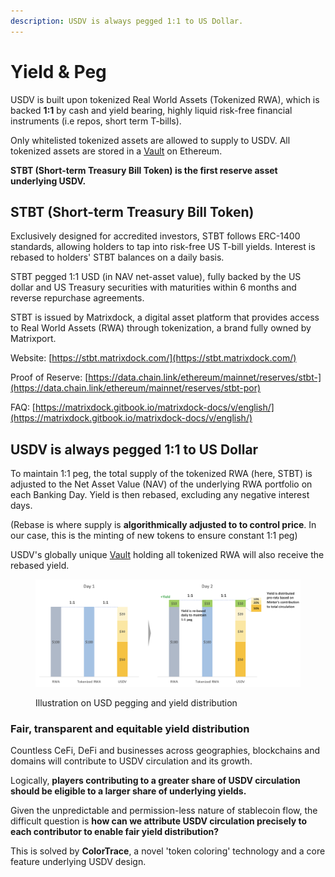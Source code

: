 ```yaml
---
description: USDV is always pegged 1:1 to US Dollar.
---
```


# Yield & Peg

USDV is built upon tokenized Real World Assets (Tokenized RWA), which is backed **1:1** by cash and yield bearing, highly liquid risk-free financial instruments (i.e repos, short term T-bills).

Only whitelisted tokenized assets are allowed to supply to USDV. All tokenized assets are stored in a [Vault](vault.md) on Ethereum.

**STBT (Short-term Treasury Bill Token) is the first reserve asset underlying USDV.**

## STBT (Short-term Treasury Bill Token)

Exclusively designed for accredited investors, STBT follows ERC-1400 standards, allowing holders to tap into risk-free US T-bill yields. Interest is rebased to holders' STBT balances on a daily basis.

STBT pegged 1:1 USD (in NAV net-asset value), fully backed by the US dollar and US Treasury securities with maturities within 6 months and reverse repurchase agreements.

STBT is issued by Matrixdock, a digital asset platform that provides access to Real World Assets (RWA) through tokenization, a brand fully owned by Matrixport.

Website: [https://stbt.matrixdock.com/](https://stbt.matrixdock.com/)

Proof of Reserve: [https://data.chain.link/ethereum/mainnet/reserves/stbt-](https://data.chain.link/ethereum/mainnet/reserves/stbt-por)

FAQ: [https://matrixdock.gitbook.io/matrixdock-docs/v/english/](https://matrixdock.gitbook.io/matrixdock-docs/v/english/)

## USDV is always pegged 1:1 to US Dollar

To maintain 1:1 peg, the total supply of the tokenized RWA (here, STBT) is adjusted to the Net Asset Value (NAV) of the underlying RWA portfolio on each Banking Day. Yield is then rebased, excluding any negative interest days.

(Rebase is where supply is **algorithmically adjusted to to control price**. In our case, this is the minting of new tokens to ensure constant 1:1 peg)

USDV's globally unique [Vault](vault.md) holding all tokenized RWA will also receive the rebased yield.

<figure><img src="../.gitbook/assets/image (1).png" alt=""><figcaption><p>Illustration on USD pegging and yield distribution</p></figcaption></figure>

### Fair, transparent and equitable yield distribution

Countless CeFi, DeFi and businesses across geographies, blockchains and domains will contribute to USDV circulation and its growth.

Logically, **players contributing to a greater share of USDV circulation should be eligible to a larger share of underlying yields.**

Given the unpredictable and permission-less nature of stablecoin flow, the difficult question is **how can we attribute USDV circulation precisely to each contributor to enable fair yield distribution?**&#x20;

This is solved by **ColorTrace**, a novel 'token coloring' technology and a core feature underlying USDV design.

